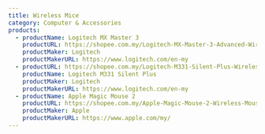 ```yaml
---
title: Wireless Mice
category: Computer & Accessories
products:
  - productName: Logitech MX Master 3
    productURL: https://shopee.com.my/Logitech-MX-Master-3-Advanced-Wireless-Mouse-with-Hyper-fast-Scroll-(FREE-SYE-Surface-SY-86-3001-Mousepad-Multi-Color)-i.58359596.4415162523
    productMaker: Logitech
    productMakerURL: https://www.logitech.com/en-my
  - productURL: https://shopee.com.my/Logitech-M331-Silent-Plus-Wireless-Mouse-i.58359596.1019539111
    productName: Logitech M331 Silent Plus
    productMaker: Logitech
    productMakerURL: https://www.logitech.com/en-my
  - productName: Apple Magic Mouse 2
    productURL: https://shopee.com.my/Apple-Magic-Mouse-2-Wireless-Mouse-i.304509804.3454061784
    productMaker: Apple
    productMakerURL: https://www.apple.com/my/
---
```

